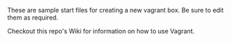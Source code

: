 These are sample start files for creating a new vagrant box. Be sure to edit them as required.  

Checkout this repo's Wiki for information on how to use Vagrant.
